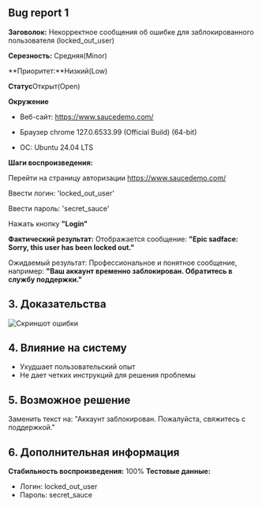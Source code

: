 ## Bug report 1

**Заговолок:** Некорректное сообщения об ошибке для заблокированного пользователя (locked_out_user)

**Серезность:** Средняя(Minor)

**Приоритет:**Низкий(Low)

**Cтатус**Открыт(Open)

**Окружение**

- Веб-сайт: https://www.saucedemo.com/

- Браузер chrome  127.0.6533.99 (Official Build) (64-bit)

- OC: Ubuntu 24.04 LTS

**Шаги воспроизведения:**

Перейти на страницу авторизации https://www.saucedemo.com/

Ввести логин: 'locked_out_user'

Ввести пароль: 'secret_sauce'

Нажать кнопку __"Login"__

**Фактический результат:**
Отображается сообщение:
**"Epic sadface: Sorry, this user has been locked out."**

Ожидаемый результат:
Профессиональное и понятное сообщение, например:
**"Ваш аккаунт временно заблокирован. Обратитесь в службу поддержки."**

## 3. Доказательства
![Скриншот ошибки](/home/wilbertk/Pictures/Eror.png)

## 4. Влияние на систему
- Ухудшает пользовательский опыт
- Не дает четких инструкций для решения проблемы

## 5. Возможное решение
Заменить текст на:
"Аккаунт заблокирован. Пожалуйста, свяжитесь с поддержкой."

## 6. Дополнительная информация
**Стабильность воспроизведения:** 100%
**Тестовые данные:**
- Логин: locked_out_user
- Пароль: secret_sauce

